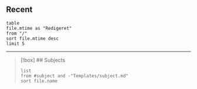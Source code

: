 ## Recent

```dataview 
table
file.mtime as "Redigeret"
from "/"
sort file.mtime desc
limit 5
```

---

>[!box] ## Subjects
>```dataview 
>list
>from #subject and -"Templates/subject.md"
>sort file.name
>```
